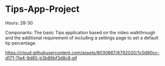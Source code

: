# Tips-App-Project

Hours: 28-30

Componants: The basic Tips application based on the video walkthrough and the additional requirement of including a settings page to set a default tip percentage.

https://cloud.githubusercontent.com/assets/8030867/6792020/1c0d90cc-d171-11e4-9d85-b3b86bf3d8c8.gif
